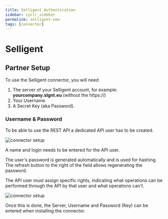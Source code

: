 ```yaml
---
title: Selligent Authentication
sidebar: cyclr_sidebar
permalink: selligent-new
tags: [connector]
---
```


# Selligent

## Partner Setup

To use the Selligent connector, you will need 

1. The server of your Selligent account, for example: **yourcompany.slgnt.eu** (without the https://)
2. Your Username
3. A Secret Key (aka Password).

### Username & Password

To be able to use the REST API a dedicated API user has to be created.

![connector setup](./images/APIUserCreate.png)

A name and login needs to be entered for the API user. 

The user's password is generated automatically and is used for hashing. The refresh button to the right of the field allows regenerating the password.

The API user must assign specific rights, indicating what operations can be performed through the API by that user and what operations can't.

![connector setup](./images/APIUserRights.png)

Once this is done, the Server, Username and Password (Key) can be entered when installing the connector.

